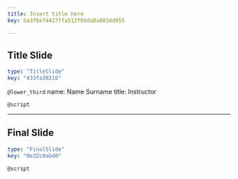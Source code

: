 ```yaml
---
title: Insert title here
key: 5a3f6e74427ffa512f69da8a8034d055

---
```

## Title Slide

```yaml
type: "TitleSlide"
key: "433fa39216"
```

`@lower_third`
name: Name Surname
title: Instructor


`@script`



---
## Final Slide

```yaml
type: "FinalSlide"
key: "0e32c0ab40"
```

`@script`


